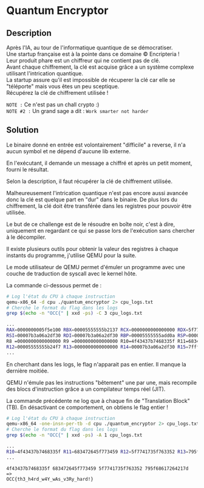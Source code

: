 # Quantum Encryptor

## Description

Après l'IA, au tour de l'informatique quantique de se démocratiser.<br>
Une startup française est à la pointe dans ce domaine © Encripteria !<br>
Leur produit phare est un chiffreur qui ne contient pas de clé.<br>
Avant chaque chiffrement, la clé est acquise grâce a un système complexe utilisant l'intrication quantique.<br>
La startup assure qu'il est impossible de récuperer la clé car elle se "téléporte" mais vous êtes un peu sceptique.<br>
Récupérez la clé de chiffrement utilisée ! 

`NOTE :` Ce n'est pas un chall crypto :)<br>
`NOTE #2 :` Un grand sage a dit : `Work smarter not harder`

## Solution

Le binaire donné en entrée est volontairement "difficile" a reverse, il n'a aucun symbol et ne dépend d'aucune lib externe.

En l'exécutant, il demande un message a chiffré et après un petit moment, fourni le résultat.

Selon la description, il faut récupérer la clé de chiffrement utilisée.

Malheureusement l'intrication quantique n'est pas encore aussi avancée donc la clé est quelque part en "dur" dans le binaire. De plus lors du chiffrement, la clé doit être transférée dans les registres pour pouvoir être utilisée.

Le but de ce challenge est de le résoudre en boîte noir, c'est à dire, uniquement en regardant ce qui se passe lors de l'exécution sans chercher à le décompiler.

Il existe plusieurs outils pour obtenir la valeur des registres à chaque instants du programme, j'utilise QEMU pour la suite.

Le mode utilisateur de QEMU permet d'émuler un programme avec une couche de traduction de syscall avec le kernel hôte.

La commande ci-dessous permet de  :

```bash
# Log l'état du CPU à chaque instruction
qemu-x86_64 -d cpu ./quantum_encryptor 2> cpu_logs.txt
# Cherche le format du flag dans les logs
grep $(echo -n "OCC{" | xxd -ps) -C 3 cpu_logs.txt

...
RAX=0000000005f5e100 RBX=00005555555b2137 RCX=0000000000000000 RDX=5f7741735f763352
RSI=00007b3a06a2df30 RDI=00007b3a06a2df30 RBP=00005555555add0a RSP=00007b3a06a2d8e8
R8 =0000000000000000 R9 =0000000000000000 R10=4f43437b7468335f R11=683472645f773459
R12=00005555555b24f7 R13=0000000000000000 R14=00007b3a06a2df30 R15=7fffffffffffffff
...
```

En cherchant dans les logs, le flag n'apparait pas en entier. Il manque la dernière moitiée.

QEMU n'émule pas les instructions "bêtement" une par une, mais recompile des blocs d'instruction grâce a un compilateur temps réel (JIT).

La commande précédente ne log que à chaque fin de "Translation Block" (TB).
En désactivant ce comportement, on obtiens le flag entier !

```bash
# Log l'état du CPU à chaque instruction
qemu-x86_64 -one-insn-per-tb -d cpu ./quantum_encryptor 2> cpu_logs.txt
# Cherche le format du flag dans les logs
grep $(echo -n "OCC{" | xxd -ps) -A 1 cpu_logs.txt

...
R10=4f43437b7468335f R11=683472645f773459 R12=5f7741735f763352 R13=795f68617264217d
...
```

```
4f43437b7468335f 683472645f773459 5f7741735f763352 795f68617264217d
=>
OCC{th3_h4rd_w4Y_wAs_v3Ry_hard!}
```